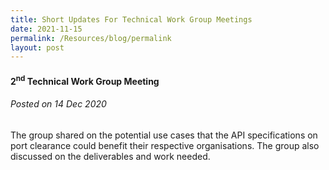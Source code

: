 ```yaml
---
title: Short Updates For Technical Work Group Meetings
date: 2021-11-15
permalink: /Resources/blog/permalink
layout: post
---
```

<h4><strong>2<sup>nd</sup> Technical Work Group Meeting</strong></h4>

<h6>Posted on 14 Dec 2020</h6>

<p>The group shared on the potential use cases that the API specifications on port clearance could benefit their respective organisations. The group also discussed on the deliverables and work needed.</p>